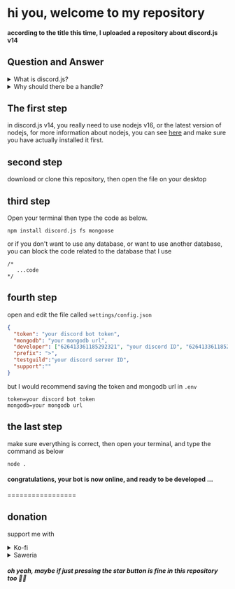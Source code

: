 # hi you, welcome to my repository
#### according to the title this time, I uploaded a repository about discord.js v14


## Question and Answer
<details>
<summary>What is discord.js?</summary>
<p>[discord.js](https://discord.js.org) is one of the most popular in making discord bots</p>
</details>
<details>
<summary>Why should there be a handle?</summary>
<p>The handler itself aims to make it easier to find files and folders that you have created, after all, the neater it is, the better it is to see it, right?</p>
</details>

## The first step 
in discord.js v14, you really need to use nodejs v16, or the latest version of nodejs, for more information about nodejs, you can see [here](https://nodejs.org/en)
and make sure you have actually installed it first.

## second step
download or clone this repository, then open the file on your desktop

## third step
Open your terminal then type the code as below.

```
npm install discord.js fs mongoose
```
or if you don't want to use any database, or want to use another database, you can block the code related to the database that I use

```
/*
   ...code
*/
```

## fourth step
open and edit the file called `settings/config.json`

```json
{
  "token": "your discord bot token",
  "mongodb": "your mongodb url",
  "developer": ["626413361185292321", "your discord ID", "62641336118529XXXX"],
  "prefix": ">",
  "testguild":"your discord server ID",
  "support":""
}
```
but I would recommend saving the token and mongodb url in `.env`
```
token=your discord bot token
mongodb=your mongodb url
```

## the last step 
make sure everything is correct, then open your terminal, and type the command as below

```
node .
```

#### congratulations, your bot is now online, and ready to be developed ...
=================
## donation
support me with 
<details>
<summary>Ko-fi</summary>
<p>https://ko-fi.com/fuadjtm</p>
</details>
<details>
<summary>Saweria</summary>
<p>https://saweria.co/fuadjtm</p>
</details>

##### oh yeah, maybe if just pressing the star button is fine in this repository too 🤪🤪

